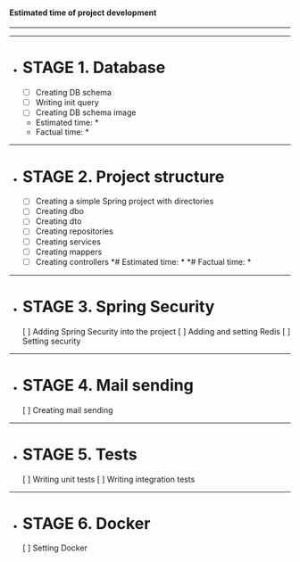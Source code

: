 #### Estimated time of project development
---
---
* # STAGE 1. Database
    - [ ] Creating DB schema
    - [ ] Writing init query
    - [ ] Creating DB schema image
    * Estimated time: *
    * Factual time: *
---    
* # STAGE 2. Project structure
    - [ ] Creating a simple Spring project with directories
    - [ ] Creating dbo
    - [ ] Creating dto
    - [ ] Creating repositories
    - [ ] Creating services
    - [ ] Creating mappers
    - [ ] Creating controllers
    *# Estimated time: *
    *# Factual time: *
---
* # STAGE 3. Spring Security
    [ ] Adding Spring Security into the project
    [ ] Adding and setting Redis
    [ ] Setting security
---
* # STAGE 4. Mail sending
    [ ] Creating mail sending
---
* # STAGE 5. Tests
    [ ] Writing unit tests
    [ ] Writing integration tests
---
* # STAGE 6. Docker
    [ ] Setting Docker




